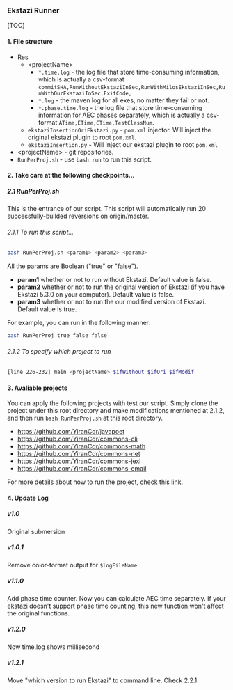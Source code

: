 ### Ekstazi Runner

[TOC]

#### 1. File structure

- Res
  - \<projectName\>
    - `*.time.log` - the log file that store time-consuming information, which is actually a csv-format `commitSHA,RunWithoutEkstaziInSec,RunWithMilosEkstaziInSec,RunWithOurEkstaziInSec,ExitCode,`
    - `*.log` - the maven log for all exes, no matter they fail or not. 
    - `*.phase.time.log` - the log file that store time-consuming information for AEC phases separately, which is actually a csv-format `ATime,ETime,CTime,TestClassNum`.
  - `ekstaziInsertionOriEkstazi.py` - `pom.xml` injector. Will inject the original ekstazi plugin to root `pom.xml`.
  - `ekstaziInsertion.py` - Will inject our ekstazi plugin to root `pom.xml`
- \<projectName\> - git repositories. 
- `RunPerProj.sh` - use `bash run` to run this script. 

#### 2. Take care at the following checkpoints... 

##### 2.1 RunPerProj.sh

This is the entrance of our script. This script will automatically run 20 successfully-builded reversions on origin/master. 

###### 2.1.1 To run this script...

```bash
bash RunPerProj.sh <param1> <param2> <param3>
```

All the params are Boolean ("true" or "false"). 

- **param1** whether or not to run without Ekstazi. Default value is false.
- **param2** whether or not to run the original version of Ekstazi (if you have Ekstazi 5.3.0 on your computer). Default value is false.
- **param3** whether or not to run the our modified version of Ekstazi. Default value is true.

For example, you can run in the following manner:

```bash
bash RunPerProj true false false
```

###### 2.1.2 To specify which project to run

```bash
[line 226-232] main <projectName> $ifWithout $ifOri $ifModif 
```

#### 3. Avaliable projects

You can apply the following projects with test our script. Simply clone the project under this root directory and make modifications mentioned at 2.1.2, and then run `bash RunPerProj.sh` at this root directory. 

- https://github.com/YiranCdr/javapoet
- https://github.com/YiranCdr/commons-cli
- https://github.com/YiranCdr/commons-math
- https://github.com/YiranCdr/commons-net
- https://github.com/YiranCdr/commons-jexl
- https://github.com/YiranCdr/commons-email

For more details about how to run the project, check this [link](https://github.com/YiranCdr/ys23933-EE382V-Software-Evolution-Proj#3-how-can-i-run-your-work).

#### 4. Update Log

##### v1.0

Original submersion

##### v1.0.1

Remove color-format output for `$logFileName`. 

##### v1.1.0

Add phase time counter. Now you can calculate AEC time separately. If your ekstazi doesn't support phase time counting, this new function won't affect the original functions. 

##### v1.2.0

Now time.log shows millisecond

##### v1.2.1

Move "which version to run Ekstazi" to command line. Check 2.2.1. 